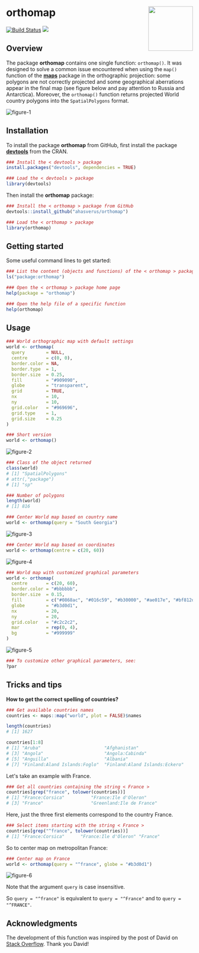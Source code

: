 orthomap <img src="img/orthomap-sticker.png" height="120" align="right"/>
=========================================================

[![Build Status](https://travis-ci.org/ahasverus/orthomap.svg?branch=master)](https://travis-ci.org/ahasverus/orthomap) [![](https://img.shields.io/badge/licence-GPLv3-8f10cb.svg)](http://www.gnu.org/licenses/gpl.html)

Overview
--------

The package **orthomap** contains one single function: `orthomap()`. It was designed to solve a common issue encountered when using the `map()` function of the [**maps**](http://cran.r-project.org/web/packages/maps/index.html) package in the orthographic projection: some polygons are not correctly projected and some geographical aberrations appear in the final map (see figure below and pay attention to Russia and Antarctica). Moreover, the `orthomap()` function returns projected World country polygons into the `SpatialPolygons` format.

![figure-1](img/figure-1.png)

Installation
--------

To install the package **orthomap** from GitHub, first install the package [**devtools**](http://cran.r-project.org/web/packages/devtools/index.html) from the CRAN.

```r
### Install the < devtools > package
install.packages("devtools", dependencies = TRUE)

### Load the < devtools > package
library(devtools)
```

Then install the **orthomap** package:

```r
### Install the < orthomap > package from GitHub
devtools::install_github("ahasverus/orthomap")

### Load the < orthomap > package
library(orthomap)
```

Getting started
--------

Some useful command lines to get started:

```r
### List the content (objects and functions) of the < orthomap > package
ls("package:orthomap")

### Open the < orthomap > package home page
help(package = "orthomap")

### Open the help file of a specific function
help(orthomap)
```

Usage
--------

```r
### World orthographic map with default settings
world <- orthomap(
  query        = NULL,
  centre       = c(0, 0),
  border.color = NA,
  border.type  = 1,
  border.size  = 0.25,
  fill         = "#909090",
  globe        = "transparent",
  grid         = TRUE,
  nx           = 10,
  ny           = 10,
  grid.color   = "#969696",
  grid.type    = 1,
  grid.size    = 0.25
)

### Short version
world <- orthomap()
```

![figure-2](img/figure-2.png)

```r
### Class of the object returned
class(world)
# [1] "SpatialPolygons"
# attr(,"package")
# [1] "sp"

### Number of polygons
length(world)
# [1] 816
```

```r
### Center World map based on country name
world <- orthomap(query = "South Georgia")
```

![figure-3](img/figure-3.png)

```r
### Center World map based on coordinates
world <- orthomap(centre = c(20, 60))
```

![figure-4](img/figure-4.png)

```r
### World map with customized graphical parameters
world <- orthomap(
  centre       = c(20, 60),
  border.color = "#bbbbbb",
  border.size  = 0.15,
  fill         = c("#0868ac", "#016c59", "#b30000", "#ae017e", "#bf812d"),
  globe        = "#b3d0d1",
  nx           = 20,
  ny           = 20,
  grid.color   = "#c2c2c2",
  mar          = rep(0, 4),
  bg           = "#999999"
)
```

![figure-5](img/figure-5.png)

```r
### To customize other graphical parameters, see:
?par
```

Tricks and tips
--------

**How to get the correct spelling of countries?**

```r
### Get available countries names
countries <- maps::map("world", plot = FALSE)$names

length(countries)
# [1] 1627

countries[1:8]
# [1] "Aruba"                        "Afghanistan"
# [3] "Angola"                       "Angola:Cabinda"
# [5] "Anguilla"                     "Albania"
# [7] "Finland:Aland Islands:Foglo"  "Finland:Aland Islands:Eckero"
```

Let's take an example with France.

```r
### Get all countries containing the string < France >
countries[grep("france", tolower(countries))]
# [1] "France:Corsica"          "France:Ile d'Oleron"
# [3] "France"                  "Greenland:Ile de France"
```

Here, just the three first elements correspond to the country France.

```r
### Select items starting with the string < France >
countries[grep("^france", tolower(countries))]
# [1] "France:Corsica"      "France:Ile d'Oleron" "France"
```

So to center map on metropolitan France:

```r
### Center map on France
world <- orthomap(query = "^france", globe = "#b3d0d1")
```

![figure-6](img/figure-6.png)

Note that the argument `query` is case insensitive.

So `query = "^france"` is equivalent to `query = "^France"` and to `query = "^FRANCE"`.


Acknowledgments
--------

The development of this function was inspired by the post of David on [Stack Overflow](https://stackoverflow.com/questions/35911452/clipping-polygons-when-drawing-world-map-in-orthographic-projection). Thank you David!
